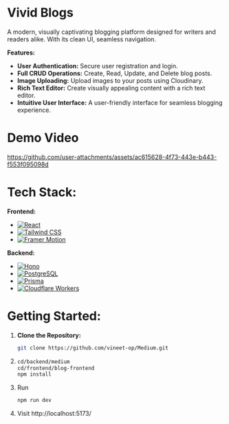 # Vivid Blogs

A modern, visually captivating blogging platform designed for writers and readers alike. With its clean UI, seamless navigation.

**Features:**

* **User Authentication:** Secure user registration and login.
* **Full CRUD Operations:** Create, Read, Update, and Delete blog posts.
* **Image Uploading:** Upload images to your posts using Cloudinary.
* **Rich Text Editor:** Create visually appealing content with a rich text editor.
* **Intuitive User Interface:** A user-friendly interface for seamless blogging experience.

# Demo Video

https://github.com/user-attachments/assets/ac615628-4f73-443e-b443-f553f095098d

# Tech Stack:

**Frontend:**

* [![React](https://img.shields.io/badge/React-61DAFB?style=flat-square&logo=react&logoColor=white)](https://reactjs.org/)
* [![Tailwind CSS](https://img.shields.io/badge/Tailwind_CSS-38B2AC?style=flat-square&logo=tailwind-css&logoColor=white)](https://tailwindcss.com/)
* [![Framer Motion](https://img.shields.io/badge/Framer_Motion-A673D9?style=flat-square&logo=framer-motion&logoColor=white)](https://www.framer.com/motion/)

**Backend:**

* [![Hono](https://img.shields.io/badge/Hono-F59E0B?style=flat-square&logo=hono&logoColor=white)](https://honojs.dev/)
* [![PostgreSQL](https://img.shields.io/badge/PostgreSQL-336791?style=flat-square&logo=postgresql&logoColor=white)](https://www.postgresql.org/)
* [![Prisma](https://img.shields.io/badge/Prisma-0C69B1?style=flat-square&logo=prisma&logoColor=white)](https://www.prisma.io/)
* [![Cloudflare Workers](https://img.shields.io/badge/Cloudflare_Workers-F05032?style=flat-square&logo=cloudflare&logoColor=white)](https://workers.cloudflare.com/)

# Getting Started:

1. **Clone the Repository:**
   ```bash
   git clone https://github.com/vineet-op/Medium.git

2. ```bash
   cd/backend/medium
   cd/frontend/blog-frontend
   npm install

4. Run
    ```bash
    npm run dev

5. Visit http://localhost:5173/
    
   
        

